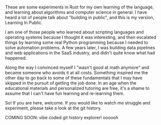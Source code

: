 These are some experiments in Rust for my own learning of the language, and learning about algorithms and computer science in general. I have heard a lot of people talk about "building in public", and this is my version, Learning In Public.

I am one of those people who learned about scripting languages and operating systems because I thought it was interesting, and then escalated things by learning some real Python programming because I needed to solve automation problems. A few years later, I was building data pipelines and web applications in the SaaS industry, and didn't quite know what had happened.

Along the way I convinced myself I "wasn't good at math anymore" and became someone who avoids it at all costs. Something inspired me the other day to go back to some of these fundamentals that I may have skipped in the pursuit of getting the job done. In an age when the educational materials and personalized tutoring are free, it's a shame to assume that I can't have fun learning and re-learning them.

So! If you are here, welcome. If you would like to watch me struggle and experiment, please take a look at the git history.

COMING SOON: vibe coded git history explorer! oooooh
